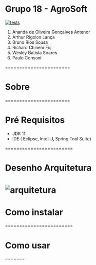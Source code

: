# Grupo 18 - AgroSoft

[![tests](https://github.com/ES-UFABC/Grupo-18-AgroSoft/actions/workflows/tests.yml/badge.svg)](https://github.com/ES-UFABC/Grupo-18-AgroSoft/actions/workflows/tests.yml)


1. Ananda de Oliveira Gonçalves Antenor
1. Arthur Rigolon Lança
1. Bruno Rios Sousa
1. Richard Chinem Fuji
1. Wesley Batista Soares
1. Paulo Consoni

=======================
# Sobre

=======================

# Pré Requisitos

* JDK 11
* IDE ( Eclipse, IntelliJ, Spring Tool Suite)

========================

# Desenho Arquitetura

![arquitetura](https://user-images.githubusercontent.com/32601542/157986724-677be37f-1cd3-4c84-9b58-eefe6afbde4c.png)
========================

# Como instalar

========================


# Como usar
=======

